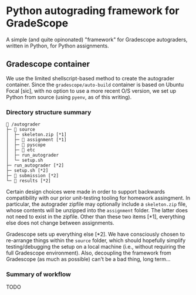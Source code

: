 <style type="text/css">
  pre code.language-console { line-height: normal; }
</style>

# Python autograding framework for GradeScope

A simple (and quite opinonated) "framework" for Gradescope autograders,
written in Python, for Python assignments.

## Gradescope container

We use the limited shellscript-based method to create the autograder container.  Since the `gradescope/auto-build` container is based on Ubuntu Focal [sic], with no option to use a more recent O/S version, we set up Python from source (using `pyenv`, as of this writing).


### Directory structure summary

```console
📁 /autograder
├─ 📁 source
│  ├─ skeleton.zip [*1]
│  ├─ 📁 assignment [*1]
│  ├─ 📁 pyscope
│  ├─ 📁 etc
│  ├─ run_autograder
│  └─ setup.sh
├─ run_autograder [*2]
├─ setup.sh [*2]
├─ 📁 submission [*2]
└─ 📁 results [*2]
```

Certain design choices were made in order to support backwards compatibility with our prior unit-testing tooling for homework assingment.  In particular, the autograder zipfile may optionally include a `skeleton.zip` file, whose contents will be unzipped into the `assignment` folder.  The latter does not need to exist in the zipfile.  Other than these two items [*1], everything else does not change between assignments.

Gradescope sets up everything else [*2].  We have consciously chosen to re-arrange things within the `source` folder, which should hopefully simplify testing/debugging the setup on a local machine (i.e., without requiring the full Gradescope environment). Also, decoupling the framework from Gradescope (as much as possible) can't be a bad thing, long term...

### Summary of workflow

TODO
